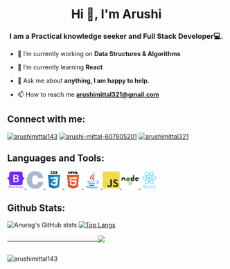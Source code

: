 

<!--
**arushimittal143/arushimittal143** is a ✨ _special_ ✨ repository because its `README.md` (this file) appears on your GitHub profile.

Here are some ideas to get you started:

- 🔭 I’m currently working on ...
- 🌱 I’m currently learning ...
- 👯 I’m looking to collaborate on ...
- 🤔 I’m looking for help with ...
- 💬 Ask me about ...
- 📫 How to reach me: ...
- 😄 Pronouns: ...
- ⚡ Fun fact: ...
-->
<!-- [![Anurag's GitHub stats](https://github-readme-stats.vercel.app/api?username=arushimittal143)](https://github.com/anuraghazra/github-readme-stats) -->

<h1 align="center">Hi 👋, I'm Arushi</h1>
<h3 align="center">I am a Practical knowledge seeker and Full Stack Developer💻.</h3>


- 🔭 I’m currently working on **Data Structures & Algorithms**

- 🌱 I’m currently learning **React**

- 💬 Ask me about **anything, I am happy to help.**

- 📫 How to reach me **arushimittal321@gmail.com**

## Connect with me:
<p align="left">
<a href="https://github.com/arushimittal143" target="blank"><img align="center" src="https://cdn.jsdelivr.net/npm/simple-icons@3.0.1/icons/github.svg" alt="arushimittal143" height="30" width="40" /></a>
<a href="https://linkedin.com/in/arushi-mittal-607805201" target="blank"><img align="center" src="https://cdn.jsdelivr.net/npm/simple-icons@3.0.1/icons/linkedin.svg" alt="arushi-mittal-607805201" height="30" width="40" /></a>
<a href="https://www.hackerrank.com/arushimittal321" target="blank"><img align="center" src="https://cdn.jsdelivr.net/npm/simple-icons@3.0.1/icons/hackerrank.svg" alt="arushimittal321" height="30" width="40" /></a>
</p>

## Languages and Tools:
<p align="left"> <a href="https://getbootstrap.com" target="_blank"> <img src="https://raw.githubusercontent.com/devicons/devicon/master/icons/bootstrap/bootstrap-plain-wordmark.svg" alt="bootstrap" width="40" height="40"/> </a> <a href="https://www.cprogramming.com/" target="_blank"> <img src="https://raw.githubusercontent.com/devicons/devicon/master/icons/c/c-original.svg" alt="c" width="40" height="40"/> </a> <a href="https://www.w3schools.com/css/" target="_blank"> <img src="https://raw.githubusercontent.com/devicons/devicon/master/icons/css3/css3-original-wordmark.svg" alt="css3" width="40" height="40"/> </a> <a href="https://www.w3.org/html/" target="_blank"> <img src="https://raw.githubusercontent.com/devicons/devicon/master/icons/html5/html5-original-wordmark.svg" alt="html5" width="40" height="40"/> </a> <a href="https://www.java.com" target="_blank"> <img src="https://raw.githubusercontent.com/devicons/devicon/master/icons/java/java-original.svg" alt="java" width="40" height="40"/> </a> <a href="https://developer.mozilla.org/en-US/docs/Web/JavaScript" target="_blank"> <img src="https://raw.githubusercontent.com/devicons/devicon/master/icons/javascript/javascript-original.svg" alt="javascript" width="40" height="40"/> </a> <a href="https://nodejs.org" target="_blank"> <img src="https://raw.githubusercontent.com/devicons/devicon/master/icons/nodejs/nodejs-original-wordmark.svg" alt="nodejs" width="40" height="40"/> </a> <a href="https://reactjs.org/" target="_blank"> <img src="https://raw.githubusercontent.com/devicons/devicon/master/icons/react/react-original-wordmark.svg" alt="react" width="40" height="40"/> </a> </p>

## Github Stats:

![Anurag's GitHub stats](https://github-readme-stats.vercel.app/api?username=arushimittal143&show_icons=true&theme=radical)       [![Top Langs](https://github-readme-stats.vercel.app/api/top-langs/?username=arushimittal143&theme=radical)](https://github.com/anuraghazra/github-readme-stats)

<a href="https://github.com/DenverCoder1/github-readme-streak-stats"> &nbsp;&nbsp;&nbsp;&nbsp;&nbsp;&nbsp;&nbsp;&nbsp;&nbsp;&nbsp;&nbsp;&nbsp;&nbsp;&nbsp;&nbsp;&nbsp;&nbsp;&nbsp;&nbsp;&nbsp;&nbsp;&nbsp;&nbsp;&nbsp;&nbsp;&nbsp;&nbsp;&nbsp;&nbsp;&nbsp;&nbsp;&nbsp;&nbsp;&nbsp;&nbsp;&nbsp;&nbsp;&nbsp;&nbsp;&nbsp;&nbsp;&nbsp;&nbsp;&nbsp;&nbsp;&nbsp;&nbsp;&nbsp;&nbsp;&nbsp;&nbsp;&nbsp;
  <img align="center" src="https://github-readme-streak-stats.herokuapp.com/?user=arushimittal143&hide_border=true" />
</a>
##
<p align="left"> <img src="https://komarev.com/ghpvc/?username=arushimittal143&label=Profile%20views&color=0e75b6&style=flat" alt="arushimittal143" /> </p>

